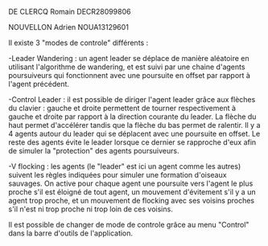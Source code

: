 DE CLERCQ Romain DECR28099806

NOUVELLON Adrien NOUA13129601


Il existe 3 "modes de controle" différents : 

-Leader Wandering : un agent leader se déplace de manière aléatoire en utilisant l'algorithme de wandering, et est suivi par une chaine d'agents poursuiveurs qui fonctionnent avec une poursuite en offset par rapport à l'agent précédent.

-Control Leader : il est possible de diriger l'agent leader grâce aux flèches du clavier : gauche et droite permettent de tourner respectivement à gauche et droite par rapport à la direction courante du leader. La flèche du haut permet d'accélérer tandis que la flèche du bas permet de ralentir. Il y a 4 agents autour du leader qui se déplacent avec une poursuite en offset. Le reste des agents évite le leader lorsque ce dernier se rapproche d'eux afin de simuler la "protection" des agents poursuiveurs.

-V flocking : les agents (le "leader" est ici un agent comme les autres) suivent les règles indiquées pour simuler une formation d'oiseaux sauvages. On active pour chaque agent une poursuite vers l'agent le plus proche s'il est éloigné de tout agent, un mouvement d'évitement s'il y a un agent trop proche, et un mouvement de flocking avec ses voisins proches s'il n'est ni trop proche ni trop loin de ces voisins.

Il est possible de changer de mode de controle grâce au menu "Control" dans la barre d'outils de l'application.

